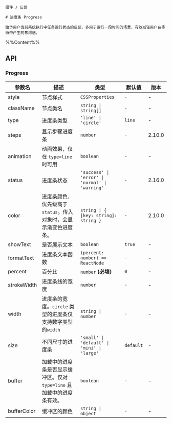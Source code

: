 `````
组件 / 反馈

# 进度条 Progress

给予用户当前系统执行中任务运行状态的反馈，多用于运行一段时间的场景，有效减轻用户在等待中产生的焦虑感。
`````

%%Content%%

## API

### Progress

|参数名|描述|类型|默认值|版本|
|---|---|---|---|---|
|style|节点样式|`CSSProperties`|`-`|-|
|className|节点类名|`string \| string[]`|`-`|-|
|type|进度条类型|`'line' \| 'circle'`|`line`|-|
|steps|显示步骤进度条|`number`|`-`|2.10.0|
|animation|动画效果，仅在 `type=line` 时可用|`boolean`|`-`|-|
|status|进度条状态|`'success' \| 'error' \| 'normal' \| 'warning'`|`-`|2.16.0|
|color|进度条颜色，优先级高于 `status`。传入对象时，会显示渐变色进度条。|`string \| { [key: string]: string }`|`-`|2.10.0|
|showText|是否展示文本|`boolean`|`true`|-|
|formatText|进度条文本函数|`(percent: number) => ReactNode`|`-`|-|
|percent|百分比|`number` **(必填)**|`0`|-|
|strokeWidth|进度条线的宽度|`number`|`-`|-|
|width|进度条的宽度。`circle` 类型的进度条仅支持数字类型的`width`|`string \| number`|`-`|-|
|size|不同尺寸的进度条|`'small' \| 'default' \| 'mini' \| 'large'`|`default`|-|
|buffer|加载中的进度条是否显示缓冲区。仅对 `type=line` 且加载中的进度条有效。|`boolean`|`-`|-|
|bufferColor|缓冲区的颜色|`string \| object`|`-`|-|
